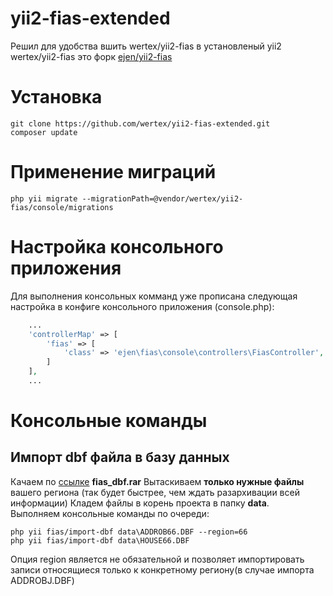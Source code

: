 # yii2-fias-extended

Решил для удобства вшить wertex/yii2-fias в установленый yii2  
wertex/yii2-fias это форк [ejen/yii2-fias](ejen/yii2-fias)

# Установка
```
git clone https://github.com/wertex/yii2-fias-extended.git
composer update
```
# Применение миграций
```
php yii migrate --migrationPath=@vendor/wertex/yii2-fias/console/migrations
```
# Настройка консольного приложения
Для выполнения консольных комманд уже прописана следующая настройка в конфиге консольного приложения (console.php):
```php
    ...
    'controllerMap' => [
        'fias' => [
            'class' => 'ejen\fias\console\controllers\FiasController',
        ]
    ],
    ...
```
# Консольные команды
## Импорт dbf файла в базу данных
Качаем по [ссылке](http://fias.nalog.ru/Updates.aspx) **fias_dbf.rar**
Вытаскиваем **только нужные файлы** вашего региона (так будет быстрее, чем ждать разархивации всей информации)
Кладем файлы в корень проекта в папку **data**.  
Выполняем консольные команды по очереди:
```
php yii fias/import-dbf data\ADDROB66.DBF --region=66
php yii fias/import-dbf data\HOUSE66.DBF
```
Опция region является не обязательной и позволяет импортировать записи относящиеся только к конкретному региону(в случае импорта ADDROBJ.DBF)
